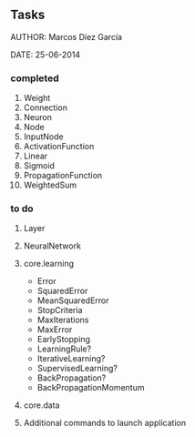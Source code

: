 ## Tasks

AUTHOR: Marcos Díez García

DATE:	25-06-2014

### completed

1. Weight
2. Connection
3. Neuron
4. Node
5. InputNode
6. ActivationFunction
7. Linear
8. Sigmoid
9. PropagationFunction
10. WeightedSum

### to do

1. Layer
2. NeuralNetwork
3. core.learning
   - Error
	- SquaredError
	- MeanSquaredError
   - StopCriteria
	- MaxIterations
	- MaxError
	- EarlyStopping
    - LearningRule?
    - IterativeLearning?
    - SupervisedLearning?
    - BackPropagation?
    - BackPropagationMomentum

2. core.data
3. Additional commands to launch application